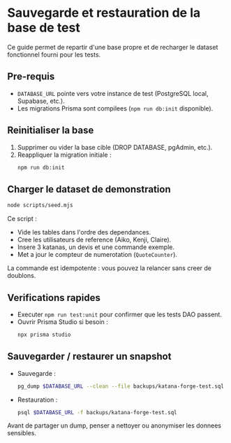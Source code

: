 # Sauvegarde et restauration de la base de test

Ce guide permet de repartir d'une base propre et de recharger le dataset fonctionnel fourni pour les tests.

## Pre-requis
- `DATABASE_URL` pointe vers votre instance de test (PostgreSQL local, Supabase, etc.).
- Les migrations Prisma sont compilees (`npm run db:init` disponible).

## Reinitialiser la base
1. Supprimer ou vider la base cible (DROP DATABASE, pgAdmin, etc.).
2. Reappliquer la migration initiale :
   ```bash
   npm run db:init
   ```

## Charger le dataset de demonstration
```bash
node scripts/seed.mjs
```

Ce script :
- Vide les tables dans l'ordre des dependances.
- Cree les utilisateurs de reference (Aiko, Kenji, Claire).
- Insere 3 katanas, un devis et une commande exemple.
- Met a jour le compteur de numerotation (`QuoteCounter`).

La commande est idempotente : vous pouvez la relancer sans creer de doublons.

## Verifications rapides
- Executer `npm run test:unit` pour confirmer que les tests DAO passent.
- Ouvrir Prisma Studio si besoin :
  ```bash
  npx prisma studio
  ```

## Sauvegarder / restaurer un snapshot
- Sauvegarde :
  ```bash
  pg_dump $DATABASE_URL --clean --file backups/katana-forge-test.sql
  ```
- Restauration :
  ```bash
  psql $DATABASE_URL -f backups/katana-forge-test.sql
  ```

Avant de partager un dump, penser a nettoyer ou anonymiser les donnees sensibles.
